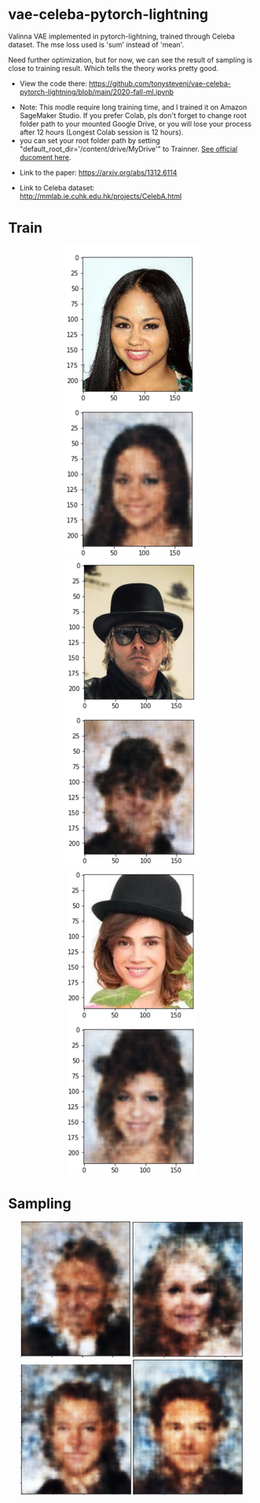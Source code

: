 # vae-celeba-pytorch-lightning
Valinna VAE implemented in pytorch-lightning, trained through Celeba dataset. The mse loss used is 'sum' instead of 'mean'. 


Need further optimization, but for now, we can see the result of sampling is close to training result. Which tells the theory works pretty good.


 - View the code there: https://github.com/tonystevenj/vae-celeba-pytorch-lightning/blob/main/2020-fall-ml.ipynb

  * Note: This modle require long training time, and I trained it on Amazon SageMaker Studio. If you prefer Colab, pls don't forget to change root folder path to your mounted Google Drive, or you will lose your process after 12 hours (Longest Colab session is 12 hours).
  * you can set your root folder path by setting "default_root_dir='/content/drive/MyDrive'" to Trainner. [See official ducoment here](https://pytorch-lightning.readthedocs.io/en/stable/weights_loading.html).

 - Link to the paper: https://arxiv.org/abs/1312.6114

 - Link to Celeba dataset: http://mmlab.ie.cuhk.edu.hk/projects/CelebA.html

# Train

<div align=center>
<img src="https://raw.githubusercontent.com/tonystevenj/vae-celeba-pytorch-lightning/main/t1.png"/>
<img src="https://raw.githubusercontent.com/tonystevenj/vae-celeba-pytorch-lightning/main/t2.png"/>
<img src="https://raw.githubusercontent.com/tonystevenj/vae-celeba-pytorch-lightning/main/t3.png"/>
</div>


# Sampling


<div align=center>
<img src="https://raw.githubusercontent.com/tonystevenj/vae-celeba-pytorch-lightning/main/s1.png"/>
<img src="https://raw.githubusercontent.com/tonystevenj/vae-celeba-pytorch-lightning/main/s2.png"/>
<img src="https://raw.githubusercontent.com/tonystevenj/vae-celeba-pytorch-lightning/main/s3.png"/>
<img src="https://raw.githubusercontent.com/tonystevenj/vae-celeba-pytorch-lightning/main/s4.png"/>
</div>


